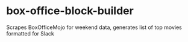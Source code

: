 # box-office-block-builder
Scrapes BoxOfficeMojo for weekend data, generates list of top movies formatted for Slack
